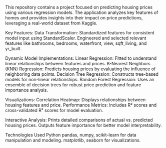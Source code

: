 This repository contains a project focused on predicting housing prices using various regression models. 
The application analyzes key features of homes and provides insights into their impact on price predictions, leveraging a real-world dataset from Kaggle.

Key Features:
Data Transformation:
Standardized features for consistent model input using StandardScaler.
Engineered and selected relevant features like bathrooms, bedrooms, waterfront, view, sqft_living, and yr_built.

Dynamic Model Implementations:
Linear Regression:
Fitted to understand linear relationships between features and prices.
K-Nearest Neighbors (KNN) Regression:
Predicts housing prices by evaluating the influence of neighboring data points.
Decision Tree Regression:
Constructs tree-based models for non-linear relationships.
Random Forest Regression:
Uses an ensemble of decision trees for robust price prediction and feature importance analysis.

Visualizations:
Correlation Heatmap:
Displays relationships between housing features and price.
Performance Metrics:
Includes R² scores and cross-validated R² scores for model evaluation.

Interactive Analysis:
Prints detailed comparisons of actual vs. predicted housing prices.
Outputs feature importance for better model interpretability.

Technologies Used
Python
pandas, numpy, scikit-learn for data manipulation and modeling.
matplotlib, seaborn for visualizations.
